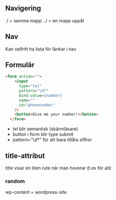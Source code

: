 ## Navigering

./ = samma mapp
../ = en mapp uppåt

## Nav

Kan valfritt ha lista för länkar i nav

## Formulär

```html
<form action="">
    <input
      type="tel"
      pattern="\d*"
      bind:value={number}
      name=""
      id="phonenumber"
    />
    <button>Give me your number!</button>
  </form>
```

- tel blir semantisk (skärmläsare)
- button i form blir type submit
- pattern="\d*" för att bara tillåta siffror

## title-attribut

title visar en liten rute när man hoverar (t.ex för alt)

### random

wp-content = wordpress-site